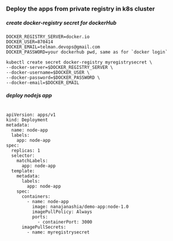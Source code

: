### Deploy the apps from private registry in k8s cluster

##### create docker-registry secret for dockerHub
    DOCKER_REGISTRY_SERVER=docker.io
    DOCKER_USER=870414
    DOCKER_EMAIL=telman.devops@gmail.com
    DOCKER_PASSWORD=your dockerhub pwd, same as for `docker login`

    kubectl create secret docker-registry myregistrysecret \
    --docker-server=$DOCKER_REGISTRY_SERVER \
    --docker-username=$DOCKER_USER \
    --docker-password=$DOCKER_PASSWORD \
    --docker-email=$DOCKER_EMAIL

##### deploy nodejs app
```

apiVersion: apps/v1
kind: Deployment
metadata:
  name: node-app
  labels:
    app: node-app
spec:
  replicas: 1
  selector:
    matchLabels:
      app: node-app
  template:
    metadata:
      labels:
        app: node-app
    spec:
      containers:
        - name: node-app
          image: nanajanashia/demo-app:node-1.0
          imagePullPolicy: Always
          ports:
            - containerPort: 3000
      imagePullSecrets:
        - name: myregistrysecret

```
